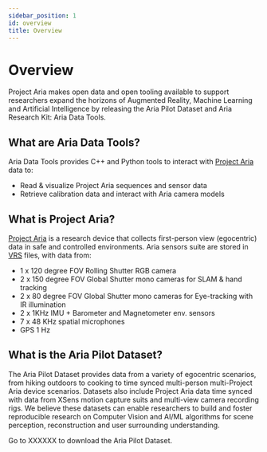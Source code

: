 ```yaml
---
sidebar_position: 1
id: overview
title: Overview
---
```

# Overview

Project Aria makes open data and open tooling available to support researchers expand the horizons of Augmented Reality, Machine Learning and Artificial Intelligence by releasing the Aria Pilot Dataset and Aria Research Kit: Aria Data Tools.


## What are Aria Data Tools?

Aria Data Tools provides C++ and Python tools to interact with [Project Aria](https://about.facebook.com/realitylabs/projectaria/) data to:


* Read & visualize Project Aria sequences and sensor data
* Retrieve calibration data and interact with Aria camera models

## What is Project Aria?

[Project Aria](https://about.facebook.com/realitylabs/projectaria/) is a research device that collects first-person view (egocentric) data in safe and controlled environments. Aria sensors suite are stored in [VRS](https://facebookresearch.github.io/vrs/docs/Overview) files, with data from:


* 1 x 120 degree FOV Rolling Shutter RGB camera
* 2 x 150 degree FOV Global Shutter mono cameras for SLAM & hand tracking
* 2 x 80 degree FOV Global Shutter mono cameras for Eye-tracking with IR illumination
* 2 x 1KHz IMU + Barometer and Magnetometer env. sensors
* 7 x 48 KHz spatial microphones
* GPS 1 Hz

## What is the Aria Pilot Dataset?

The Aria Pilot Dataset provides data from a variety of egocentric scenarios, from hiking outdoors to cooking to time synced multi-person multi-Project Aria device scenarios. Datasets also include Project Aria data time synced with data from XSens motion capture suits and multi-view camera recording rigs. We believe these datasets can enable researchers to build and foster reproducible research on Computer Vision and AI/ML algorithms for scene perception, reconstruction and user surrounding understanding.

Go to XXXXXX to download the Aria Pilot Dataset.
